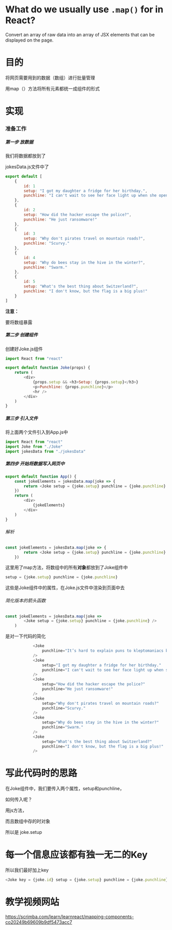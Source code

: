 # What do we usually use `.map()` for in React?

Convert an array of raw data into an array of JSX elements
that can be displayed on the page.

# 目的

将网页需要用到的数据（数组）进行批量管理

用map（）方法将所有元素都统一成组件的形式

# 实现

### 准备工作

##### 第一步 放数据

我们将数据都放到了

jokesData.js文件中了

~~~js
export default [
    {
        id: 1
        setup: "I got my daughter a fridge for her birthday.",
        punchline: "I can't wait to see her face light up when she opens it."
    },
    {
        id: 2
        setup: "How did the hacker escape the police?",
        punchline: "He just ransomware!"
    },
    {
        id: 3
        setup: "Why don't pirates travel on mountain roads?",
        punchline: "Scurvy."
    },
    {
        id: 4
        setup: "Why do bees stay in the hive in the winter?",
        punchline: "Swarm."
    },
    {
        id: 5
        setup: "What's the best thing about Switzerland?",
        punchline: "I don't know, but the flag is a big plus!"
    }
]
~~~

**注意：**

要将数组暴露

##### 第二步 创建组件

创建好Joke.js组件

~~~js
import React from "react"

export default function Joke(props) {
    return (
        <div>
            {props.setup && <h3>Setup: {props.setup}</h3>}
            <p>Punchline: {props.punchline}</p>
            <hr />
        </div>
    )
}
~~~

##### 第三步 引入文件

将上面两个文件引入到App.js中

~~~js
import React from "react"
import Joke from "./Joke"
import jokesData from "./jokesData"
~~~

##### 第四步 开始将数据写入网页中

~~~js
export default function App() {
    const jokeElements = jokesData.map(joke => {
        return <Joke setup = {joke.setup} punchline = {joke.punchline} />
    })
    return (
        <div>
            {jokeElements}
        </div>
    )
}
~~~

###### 解析

~~~js
const jokeElements = jokesData.map(joke => {
        return <Joke setup = {joke.setup} punchline = {joke.punchline} />
    })
~~~

这里用了map方法，将数组中的所有**对象**都放到了Joke组件中

~~~js
setup = {joke.setup} punchline = {joke.punchline}
~~~

这些是Joke组件中的属性，在Joke.js文件中渲染到页面中去

###### 简化版本的箭头函数

~~~js
const jokeElements = jokesData.map(joke =>  
        <Joke setup = {joke.setup} punchline = {joke.punchline} />
    )
~~~

是对一下代码的简化

~~~js
 			<Joke 
                punchline="It’s hard to explain puns to kleptomaniacs because they always take things literally."
            />
            <Joke 
                setup="I got my daughter a fridge for her birthday." 
                punchline="I can't wait to see her face light up when she opens it." 
            />
            <Joke 
                setup="How did the hacker escape the police?" 
                punchline="He just ransomware!"
            />
            <Joke 
                setup="Why don't pirates travel on mountain roads?" 
                punchline="Scurvy." 
            />
            <Joke 
                setup="Why do bees stay in the hive in the winter?" 
                punchline="Swarm." 
            />
            <Joke 
                setup="What's the best thing about Switzerland?" 
                punchline="I don't know, but the flag is a big plus!" 
            />
~~~

# 写此代码时的思路

在Joke组件中，我们要传入两个属性，setup和punchline，

如何传入呢？

用js方法，

而且数组中存的时对象

所以是 joke.setup

# 每一个信息应该都有独一无二的Key

所以我们最好加上key

~~~js
<Joke key = {joke.id} setup = {joke.setup} punchline = {joke.punchline} />
~~~

# 教学视频网站

https://scrimba.com/learn/learnreact/mapping-components-co20249b69609b9df5473acc7
